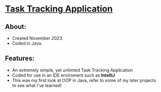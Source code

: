 <h1><u>Task Tracking Application</u></h1>
<h2>About:</h2>

- Created November 2023.
- Coded in Java.

<h2>Features:</h2>

- An extremely simple, yet unlimted Task Tracking Application
- Coded for use in an IDE enviroment such as <b>IntelliJ</b>
- This was my first look at OOP in Java, refer to some of my
 later projects to see what I've learned!
